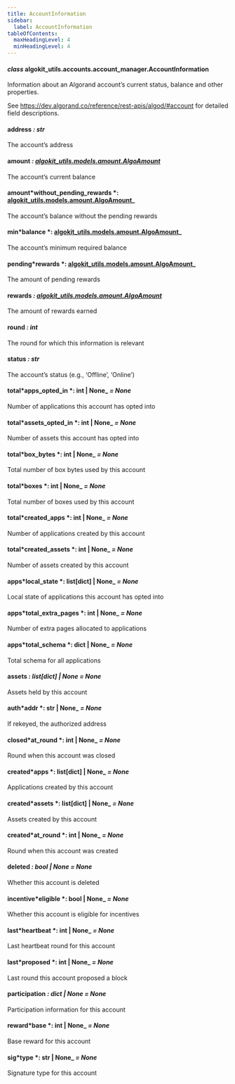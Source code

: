 ```yaml
---
title: AccountInformation
sidebar:
  label: AccountInformation
tableOfContents:
  maxHeadingLevel: 4
  minHeadingLevel: 4
---
```


#### _class_ algokit_utils.accounts.account_manager.AccountInformation

Information about an Algorand account’s current status, balance and other properties.

See https://dev.algorand.co/reference/rest-apis/algod/#account for detailed field descriptions.

#### address _: str_

The account’s address

#### amount _: [algokit_utils.models.amount.AlgoAmount](/reference/algokit-utils-py/api/models/amount/algoamount/#algokit_utils.models.amount.AlgoAmount)_

The account’s current balance

#### amount*without_pending_rewards *: [algokit_utils.models.amount.AlgoAmount](/reference/algokit-utils-py/api/models/amount/algoamount/#algokit_utils.models.amount.AlgoAmount)\_

The account’s balance without the pending rewards

#### min*balance *: [algokit_utils.models.amount.AlgoAmount](/reference/algokit-utils-py/api/models/amount/algoamount/#algokit_utils.models.amount.AlgoAmount)\_

The account’s minimum required balance

#### pending*rewards *: [algokit_utils.models.amount.AlgoAmount](/reference/algokit-utils-py/api/models/amount/algoamount/#algokit_utils.models.amount.AlgoAmount)\_

The amount of pending rewards

#### rewards _: [algokit_utils.models.amount.AlgoAmount](/reference/algokit-utils-py/api/models/amount/algoamount/#algokit_utils.models.amount.AlgoAmount)_

The amount of rewards earned

#### round _: int_

The round for which this information is relevant

#### status _: str_

The account’s status (e.g., ‘Offline’, ‘Online’)

#### total*apps_opted_in *: int | None\_ _= None_

Number of applications this account has opted into

#### total*assets_opted_in *: int | None\_ _= None_

Number of assets this account has opted into

#### total*box_bytes *: int | None\_ _= None_

Total number of box bytes used by this account

#### total*boxes *: int | None\_ _= None_

Total number of boxes used by this account

#### total*created_apps *: int | None\_ _= None_

Number of applications created by this account

#### total*created_assets *: int | None\_ _= None_

Number of assets created by this account

#### apps*local_state *: list[dict] | None\_ _= None_

Local state of applications this account has opted into

#### apps*total_extra_pages *: int | None\_ _= None_

Number of extra pages allocated to applications

#### apps*total_schema *: dict | None\_ _= None_

Total schema for all applications

#### assets _: list[dict] | None_ _= None_

Assets held by this account

#### auth*addr *: str | None\_ _= None_

If rekeyed, the authorized address

#### closed*at_round *: int | None\_ _= None_

Round when this account was closed

#### created*apps *: list[dict] | None\_ _= None_

Applications created by this account

#### created*assets *: list[dict] | None\_ _= None_

Assets created by this account

#### created*at_round *: int | None\_ _= None_

Round when this account was created

#### deleted _: bool | None_ _= None_

Whether this account is deleted

#### incentive*eligible *: bool | None\_ _= None_

Whether this account is eligible for incentives

#### last*heartbeat *: int | None\_ _= None_

Last heartbeat round for this account

#### last*proposed *: int | None\_ _= None_

Last round this account proposed a block

#### participation _: dict | None_ _= None_

Participation information for this account

#### reward*base *: int | None\_ _= None_

Base reward for this account

#### sig*type *: str | None\_ _= None_

Signature type for this account
